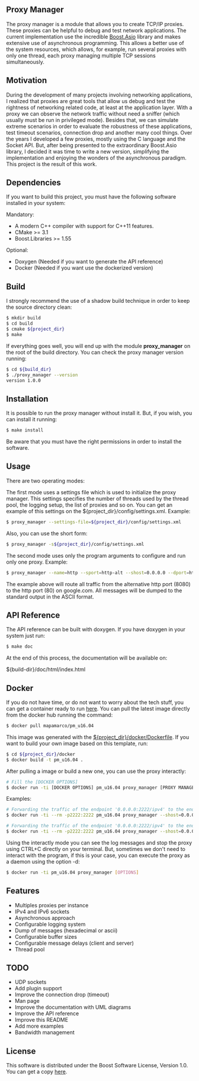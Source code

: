 ## Proxy Manager

The proxy manager is a module that allows you to create TCP/IP proxies. These proxies can be helpful to debug and test network applications. The current implementation use the incredible [Boost.Asio](http://www.boost.org/doc/libs/1_55_0/doc/html/boost_asio.html) library and makes extensive use of asynchronous programming. This allows a better use of the system resources, which allows, for example, run several proxies with only one thread, each proxy managing multiple TCP sessions simultaneously.

## Motivation
During the development of many projects involving networking applications, I realized that proxies are great tools that allow us debug and test the rightness of networking related code, at least at the application layer. With a proxy we can observe the network traffic without need a sniffer (which usually must be run in privileged mode). Besides that, we can simulate extreme scenarios in order to evaluate the robustness of these applications, test timeout scenarios, connection drop and another many cool things.
Over the years I developed a few proxies, mostly using the C language and the Socket API. But, after being presented to the extraordinary Boost.Asio library, I decided it was time to write a new version, simplifying the implementation and enjoying the wonders of the asynchronous paradigm. This project is the result of this work.

## Dependencies
If you want to build this project, you must have the following software installed in your system:

Mandatory:
 - A modern C++ compiler with support for C++11 features.
 - CMake >= 3.1
 - Boost.Libraries >= 1.55

Optional:
 - Doxygen (Needed if you want to generate the API reference)
 - Docker (Needed if you want use the dockerized version)

## Build
I strongly recommend the use of a shadow build technique in order to keep the source directory clean:

```sh
$ mkdir build
$ cd build
$ cmake ${project_dir}
$ make
```

If everything goes well, you will end up with the module __proxy_manager__ on the root of the build directory. You can check the proxy manager version running:

```sh
$ cd ${build_dir}
$ ./proxy_manager --version
version 1.0.0
```

## Installation

It is possible to run the proxy manager without install it. But, if you wish, you can install it running:

```sh
$ make install
```
Be aware that you must have the right permissions in order to install the software.

## Usage
There are two operating modes:

The first mode uses a settings file which is used to initialize the proxy manager. This settings specifies the number of threads used by the thread pool, the logging setup, the list of proxies and so on.
You can get an example of this settings on the ${project_dir}/config/settings.xml.
Example:

```sh
$ proxy_manager --settings-file=${project_dir}/config/settings.xml
```

Also, you can use the short form:

```sh
$ proxy_manager -s${project_dir}/config/settings.xml
```

The second mode uses only the program arguments to configure and run only one proxy.
Example:

```sh
$ proxy_manager --name=http --sport=http-alt --shost=0.0.0.0 --dport=http --dhost=google.com --message-dump=ascii --log-level=debug
```

The example above will route all traffic from the alternative http port (8080) to the http port (80) on google.com. All messages will be dumped to the standard output in the ASCII format.

## API Reference

The API reference can be built with doxygen. If you have doxygen in your system just run:

```sh
$ make doc
```

 At the end of this process, the documentation will be available on:

${build-dir}/doc/html/index.html

 ## Docker

If you do not have time, or do not want to worry about the tech stuff, you can get a container ready to run  [here](https://hub.docker.com/r/mapamarco/pm_u16.04/). You can pull the latest image directly from the docker hub running the command:

```sh
$ docker pull mapamarco/pm_u16.04
```

This image was generated with the [${project_dir}/docker/Dockerfile](https://github.com/mapamarco/proxy/blob/master/docker/Dockerfile). If you want to build your own image based on this template, run:

```sh
$ cd ${project_dir}/docker
$ docker build -t pm_u16.04 .
```

After pulling a image or build a new one, you can use the proxy interactly:
```sh
# Fill the [DOCKER OPTIONS]
$ docker run -ti [DOCKER OPTIONS] pm_u16.04 proxy_manager [PROXY MANAGER OPTIONS]
```

Examples:
```sh
# Forwarding the traffic of the endpoint '0.0.0.0:2222/ipv4' to the endpoint '192.168.0.17:22/ipv4':
$ docker run -ti --rm -p2222:2222 pm_u16.04 proxy_manager --shost=0.0.0.0 --sport=2222 --dhost=192.168.0.17 --dport=22 --name=ssh

# Forwarding the traffic of the endpoint '0.0.0.0:2222/ipv4' to the endpoint '192.168.0.17:22/ipv4' with hexa dumping of messages:
$ docker run -ti --rm -p2222:2222 pm_u16.04 proxy_manager --shost=0.0.0.0 --sport=2222 --dhost=192.168.0.17 --dport=22 --name=ssh --message-dump=hex -ldebug

```

Using the interactly mode you can see the log messages and stop the proxy using CTRL+C directly on your terminal. But, sometimes we don't need to interact with the program, if this is your case, you can execute the proxy as a daemon using the option -d:

```sh
$ docker run -ti pm_u16.04 proxy_manager [OPTIONS]
```


## Features
 - Multiples proxies per instance
 - IPv4 and IPv6 sockets
 - Asynchronous approach
 - Configurable logging system
 - Dump of messages (hexadecimal or ascii)
 - Configurable buffer sizes
 - Configurable message delays (client and server)
 - Thread pool

## TODO
 - UDP sockets
 - Add plugin support
 - Improve the connection drop (timeout)
 - Man page
 - Improve the documentation with UML diagrams
 - Improve the API reference
 - Improve this README
 - Add more examples
 - Bandwidth management

## License

This software is distributed under the Boost Software License, Version 1.0.
You can get a copy [here](https://github.com/mapamarco/proxy/blob/master/LICENSE_1_0.txt).
